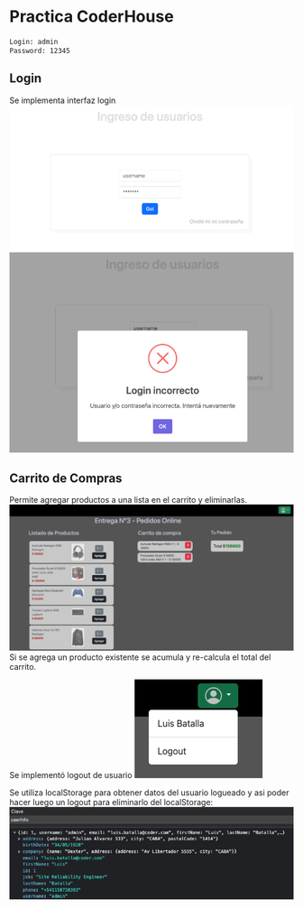 # Practica CoderHouse
    Login: admin
    Password: 12345


## Login
Se implementa interfaz login
![](./img/login.png)
![](./img/login-error.png)

## Carrito de Compras
Permite agregar productos a una lista en el carrito y eliminarlas.
![](./img/carrito-de-compras.png)
Si se agrega un producto existente se acumula y re-calcula el total del carrito.

Se implementó logout de usuario
![](./img/login-logout.png)

Se utiliza localStorage para obtener datos del usuario logueado y asi poder hacer luego un logout para eliminarlo del localStorage:
![](./img/local-storage.png)
